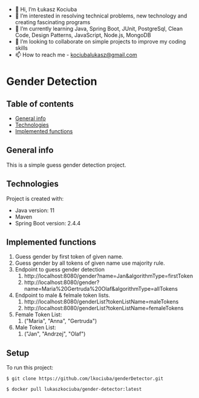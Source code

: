 - 👋 Hi, I’m Łukasz Kociuba
- 👀 I’m interested in resolving technical problems, new technology and creating fascinating programs
- 🌱 I’m currently learning Java, Spring Boot, JUnit, PostgreSql, Clean Code, Design Patterns, JavaScript, Node.js, MongoDB
- 💞️ I’m looking to collaborate on simple projects to improve my coding skills
- 📫 How to reach me - kociubalukasz@gmail.com

# Gender Detection

## Table of contents
* [General info](#general-info)
* [Technologies](#technologies)
* [Implemented functions](#implemented-functions)

## General info
This is a simple guess gender detection project.
	
## Technologies
Project is created with:
* Java version: 11
* Maven
* Spring Boot version: 2.4.4

## Implemented functions
1. Guess gender by first token of given name.
1. Guess gender by all tokens of given name use majority rule.
1. Endpoint to guess gender detection
   1. http://localhost:8080/gender?name=Jan&algorithmType=firstToken
   1. http://localhost:8080/gender?name=Maria%20Gertruda%20Olaf&algorithmType=allTokens
1. Endpoint to male & felmale token lists.
   1. http://localhost:8080/genderList?tokenListName=maleTokens
   1. http://localhost:8080/genderList?tokenListName=femaleTokens
1. Female Token List:
   1. ("Maria", "Anna", "Gertruda")
1. Male Token List:
   1. ("Jan", "Andrzej", "Olaf")

## Setup
To run this project:

```
$ git clone https://github.com/lkociuba/genderDetector.git
```
```
$ docker pull lukaszkociuba/gender-detector:latest
```

